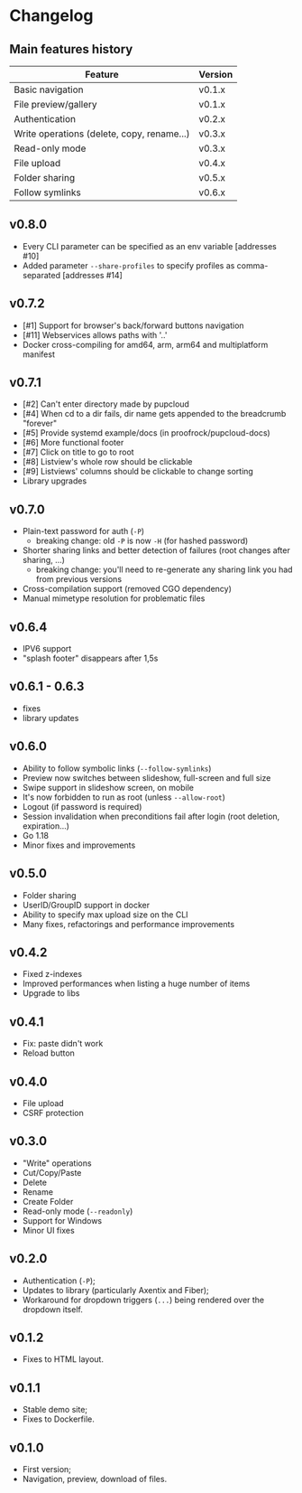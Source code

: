 # Changelog

## Main features history

| Feature                                    | Version |
|--------------------------------------------|---------|
| Basic navigation                           | v0.1.x  |
| File preview/gallery                       | v0.1.x  |
| Authentication                             | v0.2.x  |
| Write operations (delete, copy, rename...) | v0.3.x  |
| Read-only mode                             | v0.3.x  |
| File upload                                | v0.4.x  |
| Folder sharing                             | v0.5.x  |
| Follow symlinks                            | v0.6.x  |

## v0.8.0

- Every CLI parameter can be specified as an env variable [addresses #10]
- Added parameter `--share-profiles` to specify profiles as comma-separated [addresses #14]

## v0.7.2

- [#1] Support for browser's back/forward buttons navigation
- [#11] Webservices allows paths with '..'
- Docker cross-compiling for amd64, arm, arm64 and multiplatform manifest

## v0.7.1

- [#2] Can't enter directory made by pupcloud
- [#4] When cd to a dir fails, dir name gets appended to the breadcrumb "forever"
- [#5] Provide systemd example/docs (in proofrock/pupcloud-docs)
- [#6] More functional footer
- [#7] Click on title to go to root
- [#8] Listview's whole row should be clickable
- [#9] Listviews' columns should be clickable to change sorting
- Library upgrades

## v0.7.0

- Plain-text password for auth (`-P`)
  - breaking change: old `-P` is now `-H` (for hashed password)
- Shorter sharing links and better detection of failures (root changes after sharing, ...)
  - breaking change: you'll need to re-generate any sharing link you had from previous versions
- Cross-compilation support (removed CGO dependency)
- Manual mimetype resolution for problematic files

## v0.6.4

- IPV6 support
- "splash footer" disappears after 1,5s

## v0.6.1 - 0.6.3

- fixes
- library updates

## v0.6.0

- Ability to follow symbolic links (`--follow-symlinks`)
- Preview now switches between slideshow, full-screen and full size
- Swipe support in slideshow screen, on mobile
- It's now forbidden to run as root (unless `--allow-root`)
- Logout (if password is required)
- Session invalidation when preconditions fail after login (root deletion, expiration...)
- Go 1.18
- Minor fixes and improvements

## v0.5.0

- Folder sharing
- UserID/GroupID support in docker
- Ability to specify max upload size on the CLI
- Many fixes, refactorings and performance improvements

## v0.4.2

- Fixed z-indexes
- Improved performances when listing a huge number of items
- Upgrade to libs

## v0.4.1

- Fix: paste didn't work
- Reload button

## v0.4.0

- File upload
- CSRF protection

## v0.3.0

- "Write" operations
 - Cut/Copy/Paste
 - Delete
 - Rename
 - Create Folder
- Read-only mode (`--readonly`)
- Support for Windows
- Minor UI fixes

## v0.2.0

- Authentication (`-P`);
- Updates to library (particularly Axentix and Fiber);
- Workaround for dropdown triggers (`...`) being rendered over the dropdown
  itself.

## v0.1.2

- Fixes to HTML layout.

## v0.1.1

- Stable demo site;
- Fixes to Dockerfile.

## v0.1.0

- First version;
- Navigation, preview, download of files.
